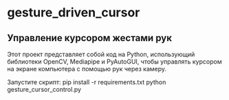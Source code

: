 # gesture_driven_cursor

## Управление курсором жестами рук
Этот проект представляет собой код на Python, использующий библиотеки OpenCV, Mediapipe и PyAutoGUI, чтобы управлять курсором на экране компьютера с помощью рук через камеру.

Запустите скрипт:
pip install -r requirements.txt
python gesture_cursor_control.py
